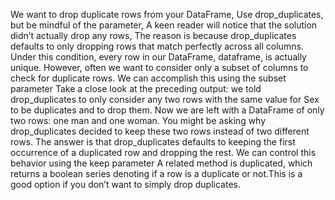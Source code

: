 We want to drop duplicate rows from your DataFrame, Use drop_duplicates, but be mindful of the parameter, A keen reader will notice that the solution didn’t actually drop any rows, The reason is because drop_duplicates defaults to only dropping rows that match perfectly across all
columns. Under this condition, every row in our DataFrame, dataframe, is actually unique. However, often we want to consider only a subset of columns to check for duplicate rows. We can accomplish this using the subset parameter
Take a close look at the preceding output: we told drop_duplicates to only consider any two rows with the same value for Sex to be duplicates and to drop them. Now we are left with a DataFrame of only two rows: one man and one woman.
You might be asking why drop_duplicates decided to keep these two rows instead of two different rows. The answer is that drop_duplicates defaults to keeping the first occurrence of a duplicated row and dropping the rest. We can control
this behavior using the keep parameter A related method is duplicated, which returns a boolean series denoting if a row is a duplicate or not.This is a good option if you don’t want to simply drop duplicates.
